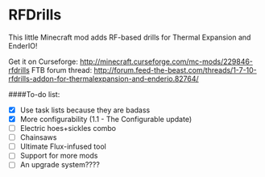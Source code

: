 # RFDrills
This little Minecraft mod adds RF-based drills for Thermal Expansion and EnderIO!

Get it on Curseforge: http://minecraft.curseforge.com/mc-mods/229846-rfdrills
FTB forum thread: http://forum.feed-the-beast.com/threads/1-7-10-rfdrills-addon-for-thermalexpansion-and-enderio.82764/

####To-do list:
* [X] Use task lists because they are badass
* [X] More configurability (1.1 - The Configurable update)
* [ ] Electric hoes+sickles combo
* [ ] Chainsaws
* [ ] Ultimate Flux-infused tool
* [ ] Support for more mods
* [ ] An upgrade system????
